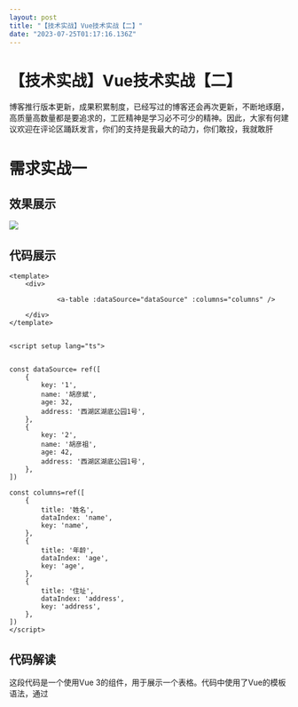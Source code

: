 ```yaml
---
layout: post
title: "【技术实战】Vue技术实战【二】"
date: "2023-07-25T01:17:16.136Z"
---
```

【技术实战】Vue技术实战【二】
================

博客推行版本更新，成果积累制度，已经写过的博客还会再次更新，不断地琢磨，高质量高数量都是要追求的，工匠精神是学习必不可少的精神。因此，大家有何建议欢迎在评论区踊跃发言，你们的支持是我最大的动力，你们敢投，我就敢肝

需求实战一
=====

效果展示
----

![](https://img2023.cnblogs.com/blog/1871173/202307/1871173-20230724231009279-1637524933.png)

代码展示
----

    <template>
        <div>
    
                <a-table :dataSource="dataSource" :columns="columns" />
    
        </div>
    </template>
    
    
    <script setup lang="ts">
    
    
    const dataSource= ref([
        {
            key: '1',
            name: '胡彦斌',
            age: 32,
            address: '西湖区湖底公园1号',
        },
        {
            key: '2',
            name: '胡彦祖',
            age: 42,
            address: '西湖区湖底公园1号',
        },
    ])
    
    const columns=ref([
        {
            title: '姓名',
            dataIndex: 'name',
            key: 'name',
        },
        {
            title: '年龄',
            dataIndex: 'age',
            key: 'age',
        },
        {
            title: '住址',
            dataIndex: 'address',
            key: 'address',
        },
    ])
    </script>

代码解读
----

这段代码是一个使用Vue 3的组件，用于展示一个表格。代码中使用了Vue的模板语法，通过<template>标签定义了组件的模板部分。在模板中，使用了<a-table>标签来展示表格，通过:dataSource和:columns属性绑定了数据源和列的配置。

在<script setup>标签中，使用了Vue 3的新特性<script setup>，它可以简化组件的写法。在这里，定义了两个响应式变量dataSource和columns，它们分别存储了表格的数据源和列的配置。ref函数用于将普通变量转换为响应式变量。

dataSource是一个数组，存储了表格的数据。每个数据对象都有key、name、age和address属性，分别表示数据的唯一标识、姓名、年龄和住址。

columns也是一个数组，存储了表格的列的配置。每个列配置对象都有title、dataIndex和key属性，分别表示列的标题、数据索引和唯一标识。

这段代码的作用是展示一个简单的表格，表格的数据和列的配置都是通过响应式变量来管理的，可以方便地进行数据的更新和操作。

需求实战二
=====

效果展示
----

![](https://img2023.cnblogs.com/blog/1871173/202307/1871173-20230725003308897-587507984.png)

代码展示
----

    <template>
    
        <div>
            <a-button type="primary" @click="addRow">新增</a-button>
    <br>
    <br>
    <br>
            <a-table :dataSource="dataSource" :columns="columns" bordered>
    
                <template #operation="{ record }">
                    <a-button type="primary" @click="editRow(record)">编辑</a-button>
                    &nbsp
                    &nbsp
                    &nbsp
                    <a-button type="danger" @click="deleteRow(record)">删除</a-button>
                </template>
                <template #title>
                    <div style="text-align: center;">个人信息表格</div>
                </template>
            </a-table>
        </div>
    </template>
    <script setup lang="ts">
    import { ref } from 'vue';
    const dataSource = ref([
        {
            key: '1',
            name: '张三',
            age: '32',
            address: '天安门广场',
        },
        {
            key: '2',
            name: '李四',
            age: '42',
            address: '紫禁城',
        },
    ])
    const columns = ref([
        {
            title: '姓名',
            dataIndex: 'name',
            key: 'name',
        },
        {
            title: '年龄',
            dataIndex: 'age',
            key: 'age',
        },
        {
            title: '住址',
            dataIndex: 'address',
            key: 'address',
        },
        {
            title: '操作',
            dataIndex: 'operation',
            slots: { customRender: 'operation' },
        },
    ])
    const editRow = (record: any) => {
        const index = dataSource.value.findIndex((item: any) => item.key === record.key);
        if (index !== -1) {
            const newName = prompt('Enter new name:');
            const newAge = prompt('Enter new age:');
            const newAddress = prompt('Enter new address:');
            if (newName && newAge && newAddress) {
                dataSource.value[index].name = newName;
                dataSource.value[index].age = newAge;
                dataSource.value[index].address = newAddress;
            }
        }
    }
    const deleteRow = (record: any) => {
        const index = dataSource.value.findIndex((item) => item.key === record.key)
        if (index !== -1) {
            dataSource.value.splice(index, 1)
        }
    }
    const addRow = () => {
        const newName = prompt('Enter name:');
        const newAge = prompt('Enter age:');
        const newAddress = prompt('Enter address:');
        if (newName && newAge && newAddress) {
            const newKey = String(dataSource.value.length + 1);
            dataSource.value.push({
                key: newKey,
                name: newName,
                age: newAge,
                address: newAddress,
            });
        }
    }
    </script>

代码解读
----

这段代码是一个基于Vue框架的前端页面，用于展示一个个人信息表格，并提供了新增、编辑和删除功能。

在模板部分，使用了Ant Design Vue组件库中的<a-table>和<a-button>组件来构建页面。<a-table>组件用于展示表格数据，通过:dataSource和:columns属性绑定数据源和列配置。在<a-table>组件内部，使用了两个<template>标签来自定义表格的标题和操作列。

在脚本部分，使用了Vue 3中的<script setup>语法，引入了ref函数来创建响应式数据。dataSource和columns分别是表格的数据源和列配置，通过ref函数将其转换为响应式数据。editRow、deleteRow和addRow是处理编辑、删除和新增操作的函数。

editRow函数用于编辑表格行数据，首先根据传入的record参数找到对应的数据索引，然后通过prompt函数弹出输入框，获取新的姓名、年龄和地址。如果输入框有值，则更新对应数据的属性值。

deleteRow函数用于删除表格行数据，同样根据传入的record参数找到对应的数据索引，然后使用splice方法从数据源中删除该数据。

addRow函数用于新增表格行数据，同样使用prompt函数弹出输入框，获取新的姓名、年龄和地址。如果输入框有值，则生成一个新的key值，并将新数据添加到数据源中。

整体来说，这段代码实现了一个简单的个人信息表格，并提供了编辑、删除和新增功能。

需求实战三
=====

效果展示
----

![](https://img2023.cnblogs.com/blog/1871173/202307/1871173-20230725021340029-182331101.png)

代码展示
----

    <template>
    <ARow>
        <a-button type="primary" @click="handleAdd" >新增</a-button>
    </ARow>
        <br>
        <br>
        <br>
        <ARow>
        <a-table :columns="columns" :data-source="dataSource" bordered>
            <template v-for="col in ['name', 'age', 'address']" #[col]="{ text, record }" :key="col">
                <div>
                    <a-input
                        v-if="editableData[record.key]"
                        v-model:value="editableData[record.key][col]"
                        style="margin: -5px 0"
                    />
                    <template v-else>
                        {{ text }}
                    </template>
                </div>
            </template>
            <template #operation="{ record }">
                <div class="editable-row-operations">
            <span v-if="editableData[record.key]">
                <div style="display: flex; justify-content: space-between;">
    
              <a-button type="primary" @click="save(record.key)">保存</a-button>
        &nbsp&nbsp&nbsp
    
              <a-button type="danger"  @click="cancel(record.key)">
                取消
              </a-button>
                    </div>
    
            </span>
            <span v-else>
    <div style="display: flex; justify-content: space-between;">
      <a-button type="primary" @click="edit(record.key)">编辑</a-button>
        &nbsp&nbsp&nbsp
      <a-button type="danger" @click="onDelete(record.key)">删除</a-button>
    </div>
            </span>
                </div>
            </template>
        </a-table>
        </ARow>
    </template>
    <script setup lang="ts">
    import { cloneDeep } from 'lodash-es';
    import {  reactive,  UnwrapRef } from 'vue';
    
    const columns = [
        {
            title: 'name',
            dataIndex: 'name',
    
            slots: { customRender: 'name' },
        },
        {
            title: 'age',
            dataIndex: 'age',
    
            slots: { customRender: 'age' },
        },
        {
            title: 'address',
            dataIndex: 'address',
    
            slots: { customRender: 'address' },
        },
        {
            title: 'operation',
            dataIndex: 'operation',
            slots: { customRender: 'operation' },
        },
    ];
    interface DataItem {
        key: string;
        name: string;
        age: number;
        address: string;
    }
    const data: DataItem[] = [];
    for (let i = 0; i < 100; i++) {
        data.push({
            key: i.toString(),
            name: `Edrward ${i}`,
            age: 32,
            address: `London Park no. ${i}`,
        });
    }
    
    const handleAdd = () => {
        const newData = {
            key: `${count.value}`,
            name: `Edward King ${count.value}`,
            age: 32,
            address: `London, Park Lane no. ${count.value}`,
        };
        dataSource.value.push(newData);
    };
            const count = computed(() => dataSource.value.length + 1);
    
    
            const dataSource = ref(data);
            const editableData: UnwrapRef<Record<string, DataItem>> = reactive({});
    
            const edit = (key: string) => {
                editableData[key] = cloneDeep(dataSource.value.filter(item => key === item.key)[0]);
            };
            const save = (key: string) => {
                Object.assign(dataSource.value.filter(item => key === item.key)[0], editableData[key]);
                delete editableData[key];
            };
            const cancel = (key: string) => {
                delete editableData[key];
            };
    
            const onDelete = (key: string) => {
                dataSource.value = dataSource.value.filter(item => item.key !== key);
            };
    </script>

代码解读
----

这段代码是一个包含表格和编辑功能的Vue组件。主要功能是展示一个包含姓名、年龄、地址等信息的表格，并提供编辑、保存、取消和删除功能。

在模板部分，使用了Ant Design Vue组件库的<a-table>和<a-button>组件来实现表格和按钮的展示。表格的列定义在columns数组中，每一列都有一个对应的dataIndex属性指定数据源中的字段名，以及一个slots属性指定自定义渲染的插槽名。

在数据部分，定义了一个DataItem接口表示表格中的每一行数据，以及一个data数组用于存储所有的数据。通过循环生成了100条测试数据，并将其赋值给dataSource变量。

在脚本部分，使用了Vue 3的<script setup>语法来定义组件的逻辑部分。首先引入了lodash-es库中的cloneDeep函数和Vue的reactive和ref函数。然后定义了一些响应式的变量，包括dataSource用于存储表格数据，editableData用于存储正在编辑的数据，以及count用于生成新数据的键值。

接下来定义了一些处理函数，包括handleAdd用于新增数据，edit用于编辑数据，save用于保存编辑后的数据，cancel用于取消编辑，以及onDelete用于删除数据。这些函数通过操作dataSource和editableData来实现相应的功能。

最后，将定义的变量和函数导出供模板部分使用。

在黑夜里梦想着光，心中覆盖悲伤，在悲伤里忍受孤独，空守一丝温暖。 我的泪水是无底深海，对你的爱已无言，相信无尽的力量，那是真爱永在。 我的信仰是无底深海，澎湃着心中火焰，燃烧无尽的力量，那是忠诚永在。